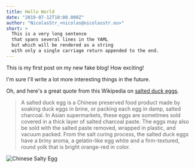 ```yaml
---
title: Hello World
date: "2019-07-12T10:00.000Z"
author: "NicolasStr_<nicolas@nicolasstr.eu>"
short: >
  This is a very long sentence
  that spans several lines in the YAML
  but which will be rendered as a string
  with only a single carriage return appended to the end.
---
```


This is my first post on my new fake blog! How exciting!

I'm sure I'll write a lot more interesting things in the future.

Oh, and here's a great quote from this Wikipedia on
[salted duck eggs](http://en.wikipedia.org/wiki/Salted_duck_egg).

> A salted duck egg is a Chinese preserved food product made by soaking duck
> eggs in brine, or packing each egg in damp, salted charcoal. In Asian
> supermarkets, these eggs are sometimes sold covered in a thick layer of salted
> charcoal paste. The eggs may also be sold with the salted paste removed,
> wrapped in plastic, and vacuum packed. From the salt curing process, the
> salted duck eggs have a briny aroma, a gelatin-like egg white and a
> firm-textured, round yolk that is bright orange-red in color.

![Chinese Salty Egg](https://picsum.photos/500)
